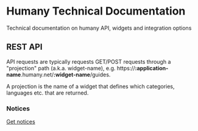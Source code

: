 # Humany Technical Documentation
Technical documentation on humany API, widgets and integration options

## REST API
API requests are typically requests GET/POST requests through a "projection" path (a.k.a. widget-name), 
  e.g. https://**:application-name**.humany.net/**:widget-name**/guides.

A projection is the name of a widget that defines which categories, languages etc. that are returned.
<!---
### Guides
### Contacts
-->
### Notices
[Get notices](api/notices.md)
<!---
## ServiceClient
TODO
### Parameters
TODO
## Widgets
TODO
### Initialization
TODO
### Adapter
TODO
### Plugin
TODO
## Web Service Contact Method
TODO
-->

